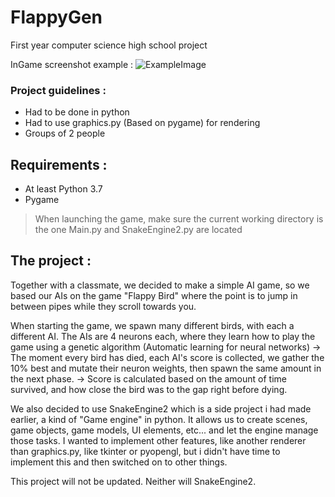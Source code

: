 # FlappyGen
First year computer science high school project

InGame screenshot example :
![ExampleImage](/repository/assets/ExampleImage.png?raw=true "InGame example")

### Project guidelines :
- Had to be done in python
- Had to use graphics.py (Based on pygame) for rendering
- Groups of 2 people

## Requirements :
- At least Python 3.7
- Pygame

> When launching the game, make sure the current working directory is the one Main.py and SnakeEngine2.py are located

## The project :
Together with a classmate, we decided to make a simple AI game, so we based our AIs on the game "Flappy Bird"
where the point is to jump in between pipes while they scroll towards you.

When starting the game, we spawn many different birds, with each a different AI.
The AIs are 4 neurons each, where they learn how to play the game using a genetic algorithm (Automatic learning for neural networks)
-> The moment every bird has died, each AI's score is collected, we gather the 10% best and mutate their neuron weights, then spawn the same amount in the next phase.
-> Score is calculated based on the amount of time survived, and how close the bird was to the gap right before dying.

We also decided to use SnakeEngine2 which is a side project i had made earlier, a kind of "Game engine" in python. It allows us to create scenes, game objects, game models, UI elements, etc... and let the engine manage those tasks. I wanted to implement other features, like another renderer than graphics.py, like tkinter or pyopengl, but i didn't have time to implement this and then switched on to other things.

This project will not be updated. Neither will SnakeEngine2.
